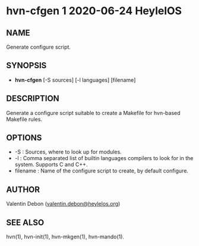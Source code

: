 # hvn-cfgen 1 2020-06-24 HeylelOS

## NAME
Generate configure script.

## SYNOPSIS
- **hvn-cfgen** [-S sources] [-l languages] [filename]

## DESCRIPTION
Generate a configure script suitable to create a Makefile for hvn-based Makefile rules.

## OPTIONS
- -S : Sources, where to look up for modules.
- -l : Comma separated list of builtin languages compilers to look for in the system. Supports C and C++.
- filename : Name of the configure script to create, by default configure.

## AUTHOR
Valentin Debon (valentin.debon@heylelos.org)

## SEE ALSO
hvn(1), hvn-init(1), hvn-mkgen(1), hvn-mando(1).

